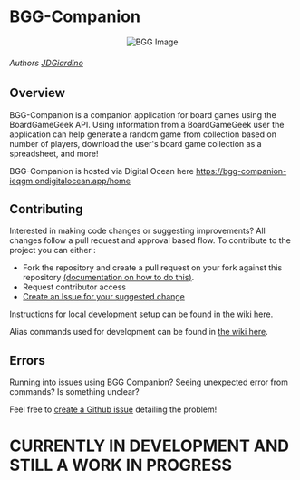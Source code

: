 # BGG-Companion

<p align="center">
<img src= https://user-images.githubusercontent.com/14614633/154339148-fdd2fcdc-41d6-49d6-b7d0-8a2c2d3a48b7.jpg alt="BGG Image"/>
</p>

###### Authors [JDGiardino](https://github.com/JDGiardino)

## Overview 
BGG-Companion is a companion application for board games using the BoardGameGeek API. Using information from a BoardGameGeek user the application can help generate a random game from collection based on number of players, download the user's board game collection as a spreadsheet, and more!

BGG-Companion is hosted via Digital Ocean here https://bgg-companion-ieqgm.ondigitalocean.app/home

## Contributing
Interested in making code changes or suggesting improvements?  All changes follow a pull request and approval based flow.  To contribute to the project you can either :
* Fork the repository and create a pull request on your fork against this repository [(documentation on how to do this)](https://kbroman.org/github_tutorial/pages/fork.html).
* Request contributor access 
* [Create an Issue for your suggested change](https://github.com/JDGiardino/BGG-Companion/issues)

Instructions for local development setup can be found in [the wiki here](https://github.com/JDGiardino/BGG-Companion/wiki/Development-Setup-Instructions).

Alias commands used for development can be found in [the wiki here](https://github.com/JDGiardino/BGG-Companion/wiki/Development-Alias-Commands).

## Errors
Running into issues using BGG Companion?  Seeing unexpected error from commands?  Is something unclear?  

Feel free to [create a Github issue](https://github.com/JDGiardino/BGG-Companion/issues) detailing the problem!
# CURRENTLY IN DEVELOPMENT AND STILL A WORK IN PROGRESS
